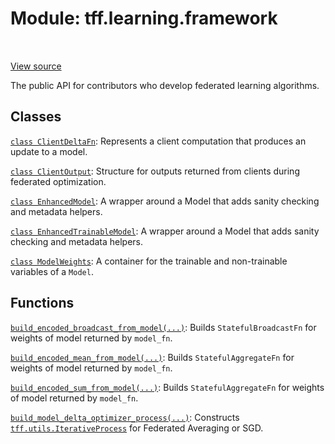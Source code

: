 <div itemscope itemtype="http://developers.google.com/ReferenceObject">
<meta itemprop="name" content="tff.learning.framework" />
<meta itemprop="path" content="Stable" />
</div>

# Module: tff.learning.framework

<table class="tfo-notebook-buttons tfo-api" align="left">
</table>

<a target="_blank" href="http://github.com/tensorflow/federated/tree/master/tensorflow_federated/python/learning/framework/__init__.py">View
source</a>

The public API for contributors who develop federated learning algorithms.

<!-- Placeholder for "Used in" -->

## Classes

[`class ClientDeltaFn`](../../tff/learning/framework/ClientDeltaFn.md):
Represents a client computation that produces an update to a model.

[`class ClientOutput`](../../tff/learning/framework/ClientOutput.md): Structure
for outputs returned from clients during federated optimization.

[`class EnhancedModel`](../../tff/learning/framework/EnhancedModel.md): A
wrapper around a Model that adds sanity checking and metadata helpers.

[`class EnhancedTrainableModel`](../../tff/learning/framework/EnhancedTrainableModel.md):
A wrapper around a Model that adds sanity checking and metadata helpers.

[`class ModelWeights`](../../tff/learning/framework/ModelWeights.md): A
container for the trainable and non-trainable variables of a `Model`.

## Functions

[`build_encoded_broadcast_from_model(...)`](../../tff/learning/framework/build_encoded_broadcast_from_model.md):
Builds `StatefulBroadcastFn` for weights of model returned by `model_fn`.

[`build_encoded_mean_from_model(...)`](../../tff/learning/framework/build_encoded_mean_from_model.md):
Builds `StatefulAggregateFn` for weights of model returned by `model_fn`.

[`build_encoded_sum_from_model(...)`](../../tff/learning/framework/build_encoded_sum_from_model.md):
Builds `StatefulAggregateFn` for weights of model returned by `model_fn`.

[`build_model_delta_optimizer_process(...)`](../../tff/learning/framework/build_model_delta_optimizer_process.md):
Constructs
<a href="../../tff/utils/IterativeProcess.md"><code>tff.utils.IterativeProcess</code></a>
for Federated Averaging or SGD.
